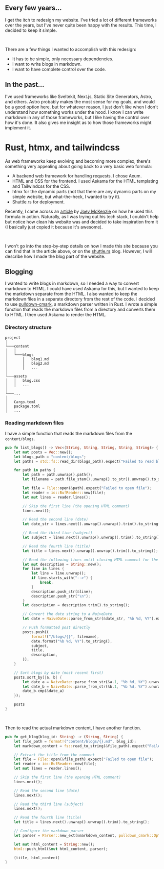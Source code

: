 <!---
Jun 18, 2024
Rust/htmx
Rust, htmx, and Tailwindcss
Rust, htmx, and tailwindcss. Keep it simple, stupid.
-->


## Every few years...
I get the itch to redesign my website. I've tried a lot of
different frameworks over the years, but I've never quite been happy with the
results. This time, I decided to keep it simple.

<br>

There are a few things I wanted to accomplish with this redesign:
- It has to be simple, only necessary dependencies.
- I want to write blogs in markdown.
- I want to have complete control over the code.

## In the past...
I've used frameworks like Sveltekit, Next.js, Static Site
Generators, Astro, and others. Astro probably makes the most sense for my
goals, and would be a good option here, but for whatever reason, I just
don't like when I don't understand how something works under the hood.
I know I can write markdown in any of those frameworks, but I like
having the control over how it's done. It also gives me insight as to how those
frameworks might implement it.

# Rust, htmx, and tailwindcss
As web frameworks keep evolving and becoming more complex, there's
something very appealing about going back to a very basic web
formula:
- A backend web framework for handling requests. I chose Axum.
- HTML and CSS for the frontend. I used Askama for the HTML templating
  and Tailwindcss for the CSS.
- htmx for the dynamic parts (not that there are any dynamic
  parts on my simple website, but what-the-heck, I wanted to try it).
- Shuttle.rs for deployment.

Recently, I came across an [article](https://joeymckenzie.tech/blog/templates-with-rust-axum-htmx-askama)
by [Joey McKenzie](https://joeymckenzie.tech) on how he used
this formula in action. Naturally, as I was trying out his tech stack,
I couldn't help but notice how clean his website was and decided to take
inspiration from it (I basically just copied it because it's awesome).

<br>

I won't go into the step-by-step details on how I made this site
because you can find that in
the article above, or on the
[shuttle.rs](https://www.shuttle.rs/blog/2023/10/25/htmx-with-rust) blog.
However, I will describe how I made the blog part of the website.

## Blogging
I wanted to write blogs in markdown, so I needed a way to convert markdown
to HTML. I could have used Askama for this, but I wanted to keep the
markdown separate from the HTML. I also wanted to keep the markdown files
in a separate directory from the rest of the code. I decided to use
[pulldown-cmark](https://github.com/pulldown-cmark/pulldown-cmark),
a markdown parser written in Rust. I wrote a simple function that reads
the markdown files from a directory and converts them to HTML. I then
used Askama to render the HTML.

### Directory structure

```
project
│
└───content
│   │
│   └───blogs
│       │   blog1.md
│       │   blog2.md
│       │   ...
│
└───assets
│   │   blog.css
│   │   ...
│
└───...
│
│   Cargo.toml
│   package.toml
│   ...
```

### Reading markdown files

I have a simple function that reads the markdown files from the
`content/blogs`.

```rust
pub fn list_blogs() -> Vec<(String, String, String, String, String)> {
    let mut posts = Vec::new();
    let blogs_path = "content/blogs";
    let paths = std::fs::read_dir(blogs_path).expect("Failed to read blogs directory");

    for path in paths {
        let path = path.unwrap().path();
        let filename = path.file_stem().unwrap().to_str().unwrap().to_string();

        let file = File::open(&path).expect("Failed to open file");
        let reader = io::BufReader::new(file);
        let mut lines = reader.lines();

        // Skip the first line (the opening HTML comment)
        lines.next();

        // Read the second line (date)
        let date_str = lines.next().unwrap().unwrap().trim().to_string();

        // Read the third line (subject)
        let subject = lines.next().unwrap().unwrap().trim().to_string();

        // Read the fourth line (title)
        let title = lines.next().unwrap().unwrap().trim().to_string();

        // Read the following lines until closing HTML comment for the description
        let mut description = String::new();
        for line in lines {
            let line = line.unwrap();
            if line.starts_with("-->") {
                break;
            }
            description.push_str(&line);
            description.push_str("\n");
        }
        let description = description.trim().to_string();

        // Convert the date string to a NaiveDate
        let date = NaiveDate::parse_from_str(&date_str, "%b %d, %Y").expect("Failed to parse date");

        // Push formatted post directly
        posts.push((
            format!("/blogs/{}", filename),
            date.format("%b %d, %Y").to_string(),
            subject,
            title,
            description,
        ));
    }

    // Sort blogs by date (most recent first)
    posts.sort_by(|a, b| {
        let date_a = NaiveDate::parse_from_str(&a.1, "%b %d, %Y").unwrap();
        let date_b = NaiveDate::parse_from_str(&b.1, "%b %d, %Y").unwrap();
        date_b.cmp(&date_a)
    });

    posts
}
```

<br>

Then to read the actual markdown content, I have another function.

```rust
pub fn get_blog(blog_id: String) -> (String, String) {
    let file_path = format!("content/blogs/{}.md", blog_id);
    let markdown_content = fs::read_to_string(&file_path).expect("Failed to read file");

    // Extract the title from the comment
    let file = File::open(&file_path).expect("Failed to open file");
    let reader = io::BufReader::new(file);
    let mut lines = reader.lines();

    // Skip the first line (the opening HTML comment)
    lines.next();

    // Read the second line (date)
    lines.next();

    // Read the third line (subject)
    lines.next();

    // Read the fourth line (title)
    let title = lines.next().unwrap().unwrap().trim().to_string();

    // Configure the markdown parser
    let parser = Parser::new_ext(&markdown_content, pulldown_cmark::Options::all());

    let mut html_content = String::new();
    html::push_html(&mut html_content, parser);

    (title, html_content)
}
```
